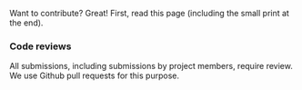 Want to contribute? Great! First, read this page (including the small print at the end).

### Code reviews

All submissions, including submissions by project members, require review. We use Github pull requests for this purpose.
